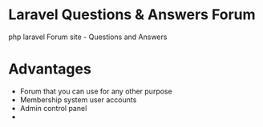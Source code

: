 # Laravel Questions & Answers Forum
php laravel Forum site - Questions and Answers

# Advantages
- Forum that you can use for any other purpose
- Membership system user accounts
- Admin control panel
- 
